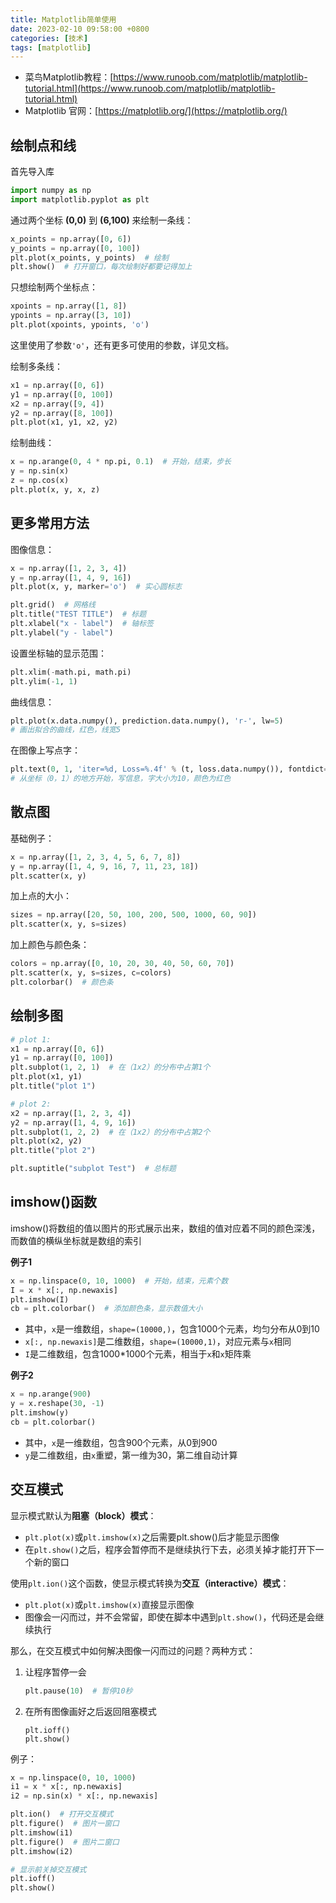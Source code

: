 ```yaml
---
title: Matplotlib简单使用
date: 2023-02-10 09:58:00 +0800
categories: [技术]
tags: [matplotlib]
---
```



-   菜鸟Matplotlib教程：[https://www.runoob.com/matplotlib/matplotlib-tutorial.html](https://www.runoob.com/matplotlib/matplotlib-tutorial.html)
-   Matplotlib 官网：[https://matplotlib.org/](https://matplotlib.org/)

## 绘制点和线

首先导入库

```python
import numpy as np
import matplotlib.pyplot as plt
```

通过两个坐标 **(0,0)** 到 **(6,100)** 来绘制一条线：

```python
x_points = np.array([0, 6])
y_points = np.array([0, 100])
plt.plot(x_points, y_points)  # 绘制
plt.show()  # 打开窗口，每次绘制好都要记得加上
```

只想绘制两个坐标点：

```python
xpoints = np.array([1, 8])
ypoints = np.array([3, 10])
plt.plot(xpoints, ypoints, 'o')
```

这里使用了参数`'o'`，还有更多可使用的参数，详见文档。

绘制多条线：

```python
x1 = np.array([0, 6])
y1 = np.array([0, 100])
x2 = np.array([9, 4])
y2 = np.array([8, 100])
plt.plot(x1, y1, x2, y2)
```

绘制曲线：

```python
x = np.arange(0, 4 * np.pi, 0.1)  # 开始，结束，步长
y = np.sin(x)
z = np.cos(x)
plt.plot(x, y, x, z)
```

## 更多常用方法

图像信息：

```python
x = np.array([1, 2, 3, 4])
y = np.array([1, 4, 9, 16])
plt.plot(x, y, marker='o')  # 实心圆标志

plt.grid()  # 网格线
plt.title("TEST TITLE")  # 标题
plt.xlabel("x - label")  # 轴标签
plt.ylabel("y - label")
```

设置坐标轴的显示范围：

```python
plt.xlim(-math.pi, math.pi)
plt.ylim(-1, 1)
```

曲线信息：

```python
plt.plot(x.data.numpy(), prediction.data.numpy(), 'r-', lw=5)
# 画出拟合的曲线，红色，线宽5
```

在图像上写点字：

```python
plt.text(0, 1, 'iter=%d, Loss=%.4f' % (t, loss.data.numpy()), fontdict={'size': 10, 'color': 'red'})
# 从坐标（0，1）的地方开始，写信息，字大小为10，颜色为红色
```

## 散点图

基础例子：

```python
x = np.array([1, 2, 3, 4, 5, 6, 7, 8])
y = np.array([1, 4, 9, 16, 7, 11, 23, 18])
plt.scatter(x, y)
```

加上点的大小：

```python
sizes = np.array([20, 50, 100, 200, 500, 1000, 60, 90])
plt.scatter(x, y, s=sizes)
```

加上颜色与颜色条：

```python
colors = np.array([0, 10, 20, 30, 40, 50, 60, 70])
plt.scatter(x, y, s=sizes, c=colors)
plt.colorbar()  # 颜色条
```

## 绘制多图

```python
# plot 1:
x1 = np.array([0, 6])
y1 = np.array([0, 100])
plt.subplot(1, 2, 1)  # 在（1x2）的分布中占第1个
plt.plot(x1, y1)
plt.title("plot 1")

# plot 2:
x2 = np.array([1, 2, 3, 4])
y2 = np.array([1, 4, 9, 16])
plt.subplot(1, 2, 2)  # 在（1x2）的分布中占第2个
plt.plot(x2, y2)
plt.title("plot 2")

plt.suptitle("subplot Test")  # 总标题
```

## imshow()函数

imshow()将数组的值以图片的形式展示出来，数组的值对应着不同的颜色深浅，而数值的横纵坐标就是数组的索引

**例子1**

```python
x = np.linspace(0, 10, 1000)  # 开始，结束，元素个数
I = x * x[:, np.newaxis]
plt.imshow(I)
cb = plt.colorbar()  # 添加颜色条，显示数值大小
```

-   其中，`x`是一维数组，`shape=(10000,)`，包含1000个元素，均匀分布从0到10
-   `x[:, np.newaxis]`是二维数组，`shape=(10000,1)`，对应元素与`x`相同
-   `I`是二维数组，包含1000\*1000个元素，相当于`x`和`x`矩阵乘

**例子2**

```python
x = np.arange(900)
y = x.reshape(30, -1)
plt.imshow(y)
cb = plt.colorbar()
```

-   其中，`x`是一维数组，包含900个元素，从0到900
-   `y`是二维数组，由`x`重塑，第一维为30，第二维自动计算

## 交互模式

显示模式默认为**阻塞（block）模式**：

-   `plt.plot(x)`或`plt.imshow(x)`之后需要plt.show()后才能显示图像
-   在`plt.show()`之后，程序会暂停而不是继续执行下去，必须关掉才能打开下一个新的窗口

使用`plt.ion()`这个函数，使显示模式转换为**交互（interactive）模式**：

-   `plt.plot(x)`或`plt.imshow(x)`直接显示图像
-   图像会一闪而过，并不会常留，即使在脚本中遇到`plt.show()`，代码还是会继续执行

那么，在交互模式中如何解决图像一闪而过的问题？两种方式：

1.   让程序暂停一会

     ```python
     plt.pause(10)  # 暂停10秒
     ```

2.   在所有图像画好之后返回阻塞模式

     ```
     plt.ioff()
     plt.show()
     ```

例子：

```python
x = np.linspace(0, 10, 1000)
i1 = x * x[:, np.newaxis]
i2 = np.sin(x) * x[:, np.newaxis]

plt.ion()  # 打开交互模式
plt.figure()  # 图片一窗口
plt.imshow(i1)
plt.figure()  # 图片二窗口
plt.imshow(i2)

# 显示前关掉交互模式
plt.ioff()
plt.show()
```


